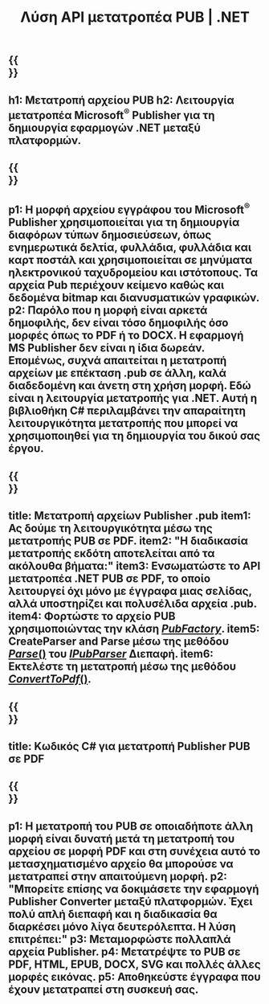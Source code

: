 ﻿---
translation: true
template: /_templates/conversion-net.md
title: Λύση API μετατροπέα PUB | .NET
url: /net/conversion/
description: Μετατροπή αρχείων Microsoft Publisher μέσω προγραμματισμού μέσω βιβλιοθήκης C#. Απλή λύση API για να δημιουργήσετε το δικό σας έργο μετατροπέα PUB .NET.
metakeywords: μετατροπέας pub net, μετατροπή αρχείου pub net, μετατροπέας pub c#, μετατροπή αρχείου pub c#
family: pub
platformtag: net
feature: conversion
---

{{<section banner>}}
---
h1: Μετατροπή αρχείου PUB
h2: Λειτουργία μετατροπέα Microsoft<sup>®</sup> Publisher για τη δημιουργία εφαρμογών .NET μεταξύ πλατφορμών.
---

{{<section overview>}}
---
p1: Η μορφή αρχείου εγγράφου του Microsoft<sup>®</sup> Publisher χρησιμοποιείται για τη δημιουργία διαφόρων τύπων δημοσιεύσεων, όπως ενημερωτικά δελτία, φυλλάδια, φυλλάδια και καρτ ποστάλ και χρησιμοποιείται σε μηνύματα ηλεκτρονικού ταχυδρομείου και ιστότοπους. Τα αρχεία Pub περιέχουν κείμενο καθώς και δεδομένα bitmap και διανυσματικών γραφικών.
p2: Παρόλο που η μορφή είναι αρκετά δημοφιλής, δεν είναι τόσο δημοφιλής όσο μορφές όπως το PDF ή το DOCX. Η εφαρμογή MS Publisher δεν είναι η ίδια δωρεάν. Επομένως, συχνά απαιτείται η μετατροπή αρχείων με επέκταση .pub σε άλλη, καλά διαδεδομένη και άνετη στη χρήση μορφή. Εδώ είναι η λειτουργία μετατροπής για .NET. Αυτή η βιβλιοθήκη C# περιλαμβάνει την απαραίτητη λειτουργικότητα μετατροπής που μπορεί να χρησιμοποιηθεί για τη δημιουργία του δικού σας έργου.
---

{{<section feature1>}}
---
title: Μετατροπή αρχείων Publisher .pub
item1: Ας δούμε τη λειτουργικότητα μέσω της μετατροπής PUB σε PDF.
item2: "Η διαδικασία μετατροπής εκδότη αποτελείται από τα ακόλουθα βήματα:"
item3: Ενσωματώστε το API μετατροπέα .NET PUB σε PDF, το οποίο λειτουργεί όχι μόνο με έγγραφα μιας σελίδας, αλλά υποστηρίζει και πολυσέλιδα αρχεία .pub.
item4: Φορτώστε το αρχείο PUB χρησιμοποιώντας την κλάση [*PubFactory*](https://reference.aspose.com/pub/net/aspose.pub/pubfactory//).
item5: CreateParser and Parse μέσω της μεθόδου [*Parse*()](https://reference.aspose.com/pub/net/aspose.pub/ipubparser//parse/) του [*IPubParser*](https://reference.aspose.com/pub/net/aspose.pub/ipubparser//) Διεπαφή.
item6: Εκτελέστε τη μετατροπή μέσω της μεθόδου [*ConvertToPdf*()](https://reference.aspose.com/pub/net/aspose.pub/ipdfconverter//converttopdf/).
---

{{<section codeexample>}}
---
title: Κωδικός C# για μετατροπή Publisher PUB σε PDF
---

{{<section summary>}}
---
p1: Η μετατροπή του PUB σε οποιαδήποτε άλλη μορφή είναι δυνατή μετά τη μετατροπή του αρχείου σε μορφή PDF και στη συνέχεια αυτό το μετασχηματισμένο αρχείο θα μπορούσε να μετατραπεί στην απαιτούμενη μορφή.
p2: "Μπορείτε επίσης να δοκιμάσετε την εφαρμογή Publisher Converter μεταξύ πλατφορμών. Έχει πολύ απλή διεπαφή και η διαδικασία θα διαρκέσει μόνο λίγα δευτερόλεπτα. Η λύση επιτρέπει:"
p3: Μεταμορφώστε πολλαπλά αρχεία Publisher.
p4: Μετατρέψτε το PUB σε PDF, HTML, EPUB, DOCX, SVG και πολλές άλλες μορφές εικόνας.
p5: Αποθηκεύστε έγγραφα που έχουν μετατραπεί στη συσκευή σας.
---
